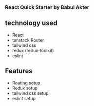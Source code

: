 ### React Quick Starter by Babul Akter

## technology used

- React
- tanstack Router
- tailwind css
- redux (redux-toolkit)
- eslint

## Features

- Routing setup
- Redux setup
- tailwind css setup
- eslint setup
